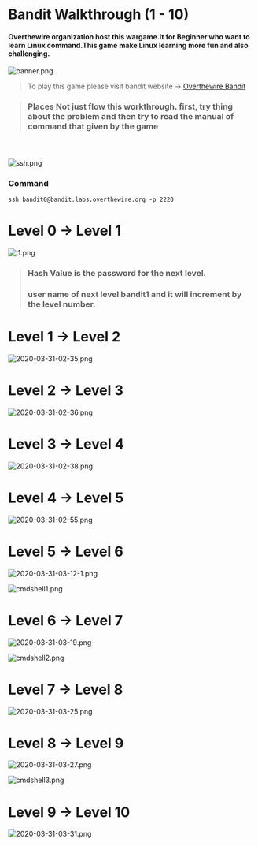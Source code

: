 #	Bandit   Walkthrough  (1 - 10)
#### Overthewire organization host this wargame.It for Beginner who want to learn Linux command.This game make Linux learning more fun and also challenging.

![banner.png](https://i.ibb.co/yPD5Ksw/banner.png)


> To play this game please visit bandit website -> [Overthewire Bandit](https://overthewire.org/wargames/bandit/)





> ### Places Not just flow this workthrough. first, try thing about the problem and then try to read the manual of command that given by the game
> 
```

```
# 
![ssh.png](https://i.ibb.co/qBrmHYb/ssh.png)

### Command
```
ssh bandit0@bandit.labs.overthewire.org -p 2220
```


# Level 0 -> Level 1

![l1.png](https://i.ibb.co/nmVFJ2p/l1.png)


>### Hash Value is the password for the next level.
>### user name of next level bandit1 and it will increment by the level number.


# Level 1 -> Level 2
![2020-03-31-02-35.png](https://i.ibb.co/3ccCXq3/2020-03-31-02-35.png)

# Level 2 -> Level 3
![2020-03-31-02-36.png](https://i.ibb.co/Wfr3pN9/2020-03-31-02-36.png)

# Level 3 -> Level 4
![2020-03-31-02-38.png](https://i.ibb.co/44VMk3r/2020-03-31-02-38.png)

# Level 4 -> Level 5
![2020-03-31-02-55.png](https://i.ibb.co/x1dm15q/2020-03-31-02-55.png)

# Level 5 -> Level 6
![2020-03-31-03-12-1.png](https://i.ibb.co/G7mdtBR/2020-03-31-03-12-1.png)

![cmdshell1.png](https://i.ibb.co/pytgXc9/cmdshell1.png)


# Level 6 -> Level 7
![2020-03-31-03-19.png](https://i.ibb.co/WVgJSXL/2020-03-31-03-19.png)

![cmdshell2.png](https://i.ibb.co/4msG9dY/cmdshell2.png)

# Level 7 -> Level 8
![2020-03-31-03-25.png](https://i.ibb.co/868p66k/2020-03-31-03-25.png)

# Level 8 -> Level 9
![2020-03-31-03-27.png](https://i.ibb.co/m5jfXq6/2020-03-31-03-27.png)

![cmdshell3.png](https://i.ibb.co/z8BQXNd/cmdshell3.png)

# Level 9 -> Level 10
![2020-03-31-03-31.png](https://i.ibb.co/stj6LkM/2020-03-31-03-31.png)